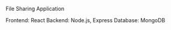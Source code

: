File Sharing Application

Frontend: React
Backend: Node.js, Express
Database: MongoDB














